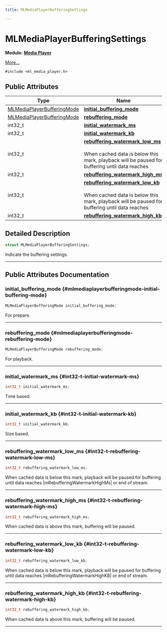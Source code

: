 ```yaml
---
title: MLMediaPlayerBufferingSettings

---
```


# MLMediaPlayerBufferingSettings

**Module:** **[Media Player](/versioned_docs/version-14-Jun-2023/api-ref/api/Modules/group___media_player/group___media_player.md)**



 [More...](#detailed-description)


`#include <ml_media_player.h>`

## Public Attributes

| Type           | Name           |
| -------------- | -------------- |
| [MLMediaPlayerBufferingMode](/versioned_docs/version-14-Jun-2023/api-ref/api/Modules/group___media_player/group___media_player.md#enums-mlmediaplayerbufferingmode) | **[initial_buffering_mode](/versioned_docs/version-14-Jun-2023/api-ref/api/Modules/group___media_player/struct_m_l_media_player_buffering_settings.md#mlmediaplayerbufferingmode-initial-buffering-mode)**  |
| [MLMediaPlayerBufferingMode](/versioned_docs/version-14-Jun-2023/api-ref/api/Modules/group___media_player/group___media_player.md#enums-mlmediaplayerbufferingmode) | **[rebuffering_mode](/versioned_docs/version-14-Jun-2023/api-ref/api/Modules/group___media_player/struct_m_l_media_player_buffering_settings.md#mlmediaplayerbufferingmode-rebuffering-mode)**  |
| int32_t | **[initial_watermark_ms](/versioned_docs/version-14-Jun-2023/api-ref/api/Modules/group___media_player/struct_m_l_media_player_buffering_settings.md#int32-t-initial-watermark-ms)**  |
| int32_t | **[initial_watermark_kb](/versioned_docs/version-14-Jun-2023/api-ref/api/Modules/group___media_player/struct_m_l_media_player_buffering_settings.md#int32-t-initial-watermark-kb)**  |
| int32_t | **[rebuffering_watermark_low_ms](/versioned_docs/version-14-Jun-2023/api-ref/api/Modules/group___media_player/struct_m_l_media_player_buffering_settings.md#int32-t-rebuffering-watermark-low-ms)** <br></br>When cached data is below this mark, playback will be paused for buffering until data reaches |mRebufferingWatermarkHighMs| or end of stream.  |
| int32_t | **[rebuffering_watermark_high_ms](/versioned_docs/version-14-Jun-2023/api-ref/api/Modules/group___media_player/struct_m_l_media_player_buffering_settings.md#int32-t-rebuffering-watermark-high-ms)**  |
| int32_t | **[rebuffering_watermark_low_kb](/versioned_docs/version-14-Jun-2023/api-ref/api/Modules/group___media_player/struct_m_l_media_player_buffering_settings.md#int32-t-rebuffering-watermark-low-kb)** <br></br>When cached data is below this mark, playback will be paused for buffering until data reaches |mRebufferingWatermarkHighKB| or end of stream.  |
| int32_t | **[rebuffering_watermark_high_kb](/versioned_docs/version-14-Jun-2023/api-ref/api/Modules/group___media_player/struct_m_l_media_player_buffering_settings.md#int32-t-rebuffering-watermark-high-kb)**  |

## Detailed Description

```cpp
struct MLMediaPlayerBufferingSettings;
```


Indicate the buffering settings. 





-----------
## Public Attributes Documentation

### initial_buffering_mode {#mlmediaplayerbufferingmode-initial-buffering-mode}

```cpp
MLMediaPlayerBufferingMode initial_buffering_mode;
```


For prepare. 





-----------

### rebuffering_mode {#mlmediaplayerbufferingmode-rebuffering-mode}

```cpp
MLMediaPlayerBufferingMode rebuffering_mode;
```


For playback. 





-----------

### initial_watermark_ms {#int32-t-initial-watermark-ms}

```cpp
int32_t initial_watermark_ms;
```


Time based. 





-----------

### initial_watermark_kb {#int32-t-initial-watermark-kb}

```cpp
int32_t initial_watermark_kb;
```


Size based. 





-----------

### rebuffering_watermark_low_ms {#int32-t-rebuffering-watermark-low-ms}

```cpp
int32_t rebuffering_watermark_low_ms;
```

When cached data is below this mark, playback will be paused for buffering until data reaches |mRebufferingWatermarkHighMs| or end of stream. 





-----------

### rebuffering_watermark_high_ms {#int32-t-rebuffering-watermark-high-ms}

```cpp
int32_t rebuffering_watermark_high_ms;
```


When cached data is above this mark, buffering will be paused. 





-----------

### rebuffering_watermark_low_kb {#int32-t-rebuffering-watermark-low-kb}

```cpp
int32_t rebuffering_watermark_low_kb;
```

When cached data is below this mark, playback will be paused for buffering until data reaches |mRebufferingWatermarkHighKB| or end of stream. 





-----------

### rebuffering_watermark_high_kb {#int32-t-rebuffering-watermark-high-kb}

```cpp
int32_t rebuffering_watermark_high_kb;
```


When cached data is above this mark, buffering will be paused. 





-----------

